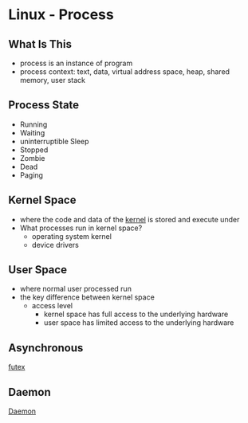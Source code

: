 # Linux - Process

## What Is This

- process is an instance of program
- process context: text, data, virtual address space, heap, shared memory, user stack

## Process State

- Running
- Waiting
- uninterruptible Sleep
- Stopped
- Zombie
- Dead
- Paging

## Kernel Space

- where the code and data of the [kernel]() is stored and execute under
- What processes run in kernel space?
  - operating system kernel
  - device drivers

## User Space

- where normal user processed run
- the key difference between kernel space
  - access level
    - kernel space has full access to the underlying hardware
    - user space has limited access to the underlying hardware

## Asynchronous

[futex](linux-futex.md)

## Daemon

[Daemon](linux-daemon.md)
